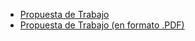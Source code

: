 ﻿* [Propuesta de Trabajo](Propuesta-Trabajo)
* [Propuesta de Trabajo (en formato .PDF)](Propuesta-de-Trabajo.pdf)